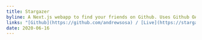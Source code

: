 ```yaml
---
title: Stargazer
byline: A Next.js webapp to find your friends on Github. Uses Github OAuth and handles all Github API calls client-side. 
links: "[Github](https://github.com/andrewsosa) / [Live](https://stargazer.now.sh)"
date: 2020-06-16
---
```

